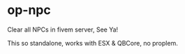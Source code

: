 # op-npc
Clear all NPCs in fivem server, See Ya!

This so standalone, works with ESX & QBCore, no proplem.
